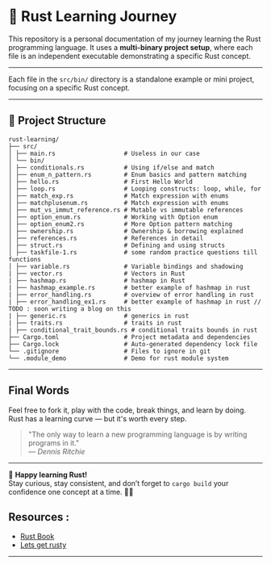 # 🦀 Rust Learning Journey

This repository is a personal documentation of my journey learning the Rust programming language.
It uses a **multi-binary project setup**, where each file is an independent executable demonstrating a specific Rust concept.

---
Each file in the `src/bin/` directory is a standalone example or mini project, focusing on a specific Rust concept.

---

## 📁 Project Structure

```
rust-learning/
├── src/
│ ├── main.rs                   # Useless in our case
│ └── bin/
│ ├── conditionals.rs           # Using if/else and match
│ ├── enum_n_pattern.rs         # Enum basics and pattern matching
│ ├── hello.rs                  # First Hello World
│ ├── loop.rs                   # Looping constructs: loop, while, for
│ ├── match_exp.rs              # Match expression with enums
│ ├── matchplusenum.rs          # Match expression with enums   
│ ├── mut_vs_immut_reference.rs # Mutable vs immutable references
│ ├── option_enum.rs            # Working with Option enum
│ ├── option_enum2.rs           # More Option pattern matching
│ ├── ownership.rs              # Ownership & borrowing explained
│ ├── references.rs             # References in detail
│ ├── struct.rs                 # Defining and using structs
│ ├── taskfile-1.rs             # some random practice questions till functions
│ ├── variable.rs               # Variable bindings and shadowing
| ├── vector.rs                 # Vectors in Rust
| ├── hashmap.rs                # hashmap in Rust
| ├── hashmap_example.rs        # better example of hashmap in rust
| ├── error_handling.rs         # overview of error handling in rust
| ├── error_handling_ex1.rs     # better example of hashmap in rust // TODO : soon writing a blog on this
| ├── generic.rs                # generics in rust
| ├── traits.rs                 # traits in rust
| ├── conditional_trait_bounds.rs # conditional traits bounds in rust
├── Cargo.toml                  # Project metadata and dependencies
├── Cargo.lock                  # Auto-generated dependency lock file
└── .gitignore                  # Files to ignore in git
└── .module_demo                # Demo for rust module system

```

---

## Final Words

Feel free to fork it, play with the code, break things, and learn by doing.  
Rust has a learning curve — but it's worth every step.

> "The only way to learn a new programming language is by writing programs in it."  
> — *Dennis Ritchie*

---

🎯 **Happy learning Rust!**  
Stay curious, stay consistent, and don’t forget to `cargo build` your confidence one concept at a time. 🦀🚀

## Resources : 
- [Rust Book](https://doc.rust-lang.org/book/)
- [Lets get rusty](https://www.youtube.com/playlist?list=PLai5B987bZ9CoVR-QEIN9foz4QCJ0H2Y8)

---
